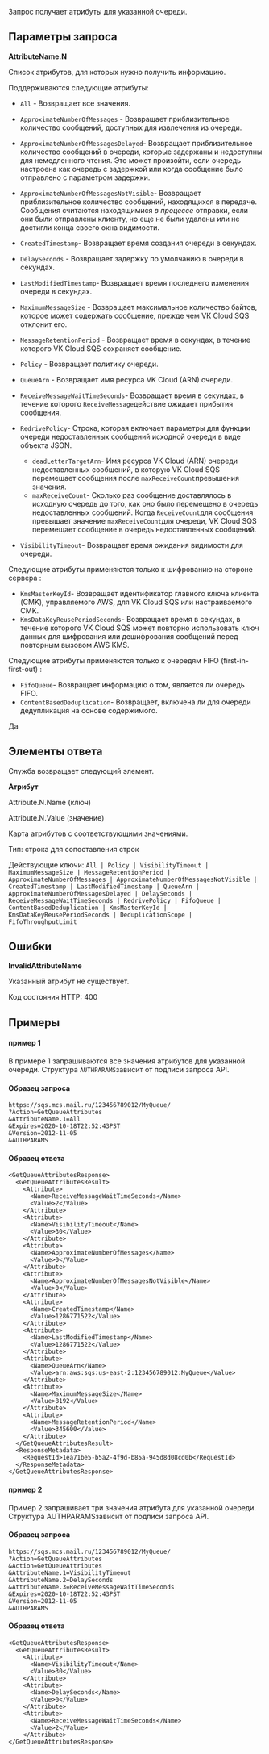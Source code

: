 Запрос получает атрибуты для указанной очереди.

## Параметры запроса

**AttributeName.N**

Список атрибутов, для которых нужно получить информацию.

Поддерживаются следующие атрибуты:

- `All` - Возвращает все значения.
- `ApproximateNumberOfMessages` - Возвращает приблизительное количество сообщений, доступных для извлечения из очереди.
- `ApproximateNumberOfMessagesDelayed`\- Возвращает приблизительное количество сообщений в очереди, которые задержаны и недоступны для немедленного чтения. Это может произойти, если очередь настроена как очередь с задержкой или когда сообщение было отправлено с параметром задержки.
- `ApproximateNumberOfMessagesNotVisible`\- Возвращает приблизительное количество сообщений, находящихся в передаче. Сообщения считаются находящимися _в процессе_ отправки, если они были отправлены клиенту, но еще не были удалены или не достигли конца своего окна видимости.
- `CreatedTimestamp`\- Возвращает время создания очереди в секундах.
- `DelaySeconds` - Возвращает задержку по умолчанию в очереди в секундах.
- `LastModifiedTimestamp`\- Возвращает время последнего изменения очереди в секундах.
- `MaximumMessageSize` - Возвращает максимальное количество байтов, которое может содержать сообщение, прежде чем VK Cloud SQS отклонит его.
- `MessageRetentionPeriod` - Возвращает время в секундах, в течение которого VK Cloud SQS сохраняет сообщение.
- `Policy` - Возвращает политику очереди.
- `QueueArn` - Возвращает имя ресурса VK Cloud (ARN) очереди.
- `ReceiveMessageWaitTimeSeconds`\- Возвращает время в секундах, в течение которого `ReceiveMessage`действие ожидает прибытия сообщения.
- `RedrivePolicy`\- Строка, которая включает параметры для функции очереди недоставленных сообщений исходной очереди в виде объекта JSON.

  - `deadLetterTargetArn`\- Имя ресурса VK Cloud (ARN) очереди недоставленных сообщений, в которую VK Cloud SQS перемещает сообщения после `maxReceiveCount`превышения значения.
  - `maxReceiveCount`\- Сколько раз сообщение доставлялось в исходную очередь до того, как оно было перемещено в очередь недоставленных сообщений. Когда `ReceiveCount`для сообщения превышает значение `maxReceiveCount`для очереди, VK Cloud SQS перемещает сообщение в очередь недоставленных сообщений.

- `VisibilityTimeout`\- Возвращает время ожидания видимости для очереди.

Следующие атрибуты применяются только к шифрованию на стороне сервера :

- `KmsMasterKeyId`\- Возвращает идентификатор главного ключа клиента (CMK), управляемого AWS, для VK Cloud SQS или настраиваемого CMK.
- `KmsDataKeyReusePeriodSeconds`\- Возвращает время в секундах, в течение которого VK Cloud SQS может повторно использовать ключ данных для шифрования или дешифрования сообщений перед повторным вызовом AWS KMS.

Следующие атрибуты применяются только к очередям FIFO (first-in-first-out) :

- `FifoQueue`\- Возвращает информацию о том, является ли очередь FIFO.
- `ContentBasedDeduplication`\- Возвращает, включена ли для очереди дедупликация на основе содержимого.

Да

## Элементы ответа

Служба возвращает следующий элемент.

**Атрибут**

Attribute.N.Name (ключ)

Attribute.N.Value (значение)

Карта атрибутов с соответствующими значениями.

Тип: строка для сопоставления строк

Действующие ключи: `All | Policy | VisibilityTimeout | MaximumMessageSize | MessageRetentionPeriod | ApproximateNumberOfMessages | ApproximateNumberOfMessagesNotVisible | CreatedTimestamp | LastModifiedTimestamp | QueueArn | ApproximateNumberOfMessagesDelayed | DelaySeconds | ReceiveMessageWaitTimeSeconds | RedrivePolicy | FifoQueue | ContentBasedDeduplication | KmsMasterKeyId | KmsDataKeyReusePeriodSeconds | DeduplicationScope | FifoThroughputLimit`

## Ошибки

**InvalidAttributeName**

Указанный атрибут не существует.

Код состояния HTTP: 400

## Примеры

#### пример 1

В примере 1 запрашиваются все значения атрибутов для указанной очереди. Структура `AUTHPARAMS`зависит от подписи запроса API.

#### Образец запроса

```
https://sqs.mcs.mail.ru/123456789012/MyQueue/
?Action=GetQueueAttributes
&AttributeName.1=All
&Expires=2020-10-18T22:52:43PST
&Version=2012-11-05
&AUTHPARAMS
```

#### Образец ответа

```
<GetQueueAttributesResponse>
  <GetQueueAttributesResult>
    <Attribute>
      <Name>ReceiveMessageWaitTimeSeconds</Name>
      <Value>2</Value>
    </Attribute>
    <Attribute>
      <Name>VisibilityTimeout</Name>
      <Value>30</Value>
    </Attribute>
    <Attribute>
      <Name>ApproximateNumberOfMessages</Name>
      <Value>0</Value>
    </Attribute>
    <Attribute>
      <Name>ApproximateNumberOfMessagesNotVisible</Name>
      <Value>0</Value>
    </Attribute>
    <Attribute>
      <Name>CreatedTimestamp</Name>
      <Value>1286771522</Value>
    </Attribute>
    <Attribute>
      <Name>LastModifiedTimestamp</Name>
      <Value>1286771522</Value>
    </Attribute>
    <Attribute>
      <Name>QueueArn</Name>
      <Value>arn:aws:sqs:us-east-2:123456789012:MyQueue</Value>
    </Attribute>
    <Attribute>
      <Name>MaximumMessageSize</Name>
      <Value>8192</Value>
    </Attribute>
    <Attribute>
      <Name>MessageRetentionPeriod</Name>
      <Value>345600</Value>
    </Attribute>
  </GetQueueAttributesResult>
  <ResponseMetadata>
    <RequestId>1ea71be5-b5a2-4f9d-b85a-945d8d08cd0b</RequestId>
  </ResponseMetadata>
</GetQueueAttributesResponse>
```

#### пример 2

Пример 2 запрашивает три значения атрибута для указанной очереди. Структура AUTHPARAMSзависит от подписи запроса API.

#### Образец запроса

```
https://sqs.mcs.mail.ru/123456789012/MyQueue/
?Action=GetQueueAttributes
&Action=GetQueueAttributes
&AttributeName.1=VisibilityTimeout
&AttributeName.2=DelaySeconds
&AttributeName.3=ReceiveMessageWaitTimeSeconds
&Expires=2020-10-18T22:52:43PST
&Version=2012-11-05
&AUTHPARAMS
```

#### Образец ответа

```
<GetQueueAttributesResponse>
  <GetQueueAttributesResult>
    <Attribute>
      <Name>VisibilityTimeout</Name>
      <Value>30</Value>
    </Attribute>
    <Attribute>
      <Name>DelaySeconds</Name>
      <Value>0</Value>
    </Attribute>
    <Attribute>
      <Name>ReceiveMessageWaitTimeSeconds</Name>
      <Value>2</Value>
    </Attribute>
</GetQueueAttributesResponse>
```
